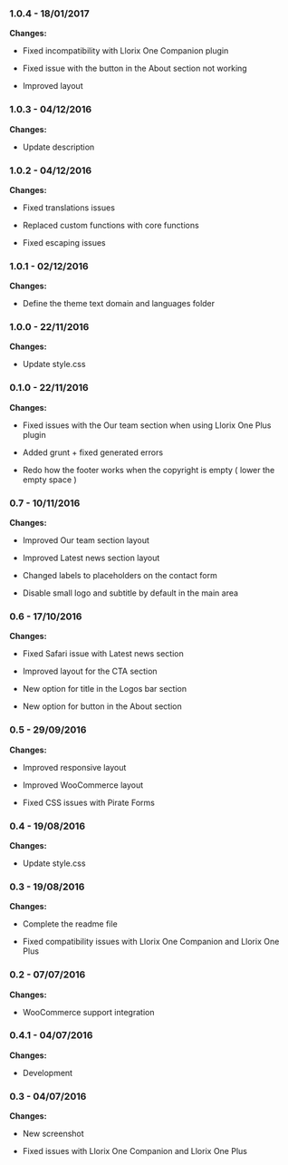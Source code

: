 
### 1.0.4 - 18/01/2017
**Changes:** 
- Fixed incompatibility with Llorix One Companion plugin
- Fixed issue with the button in the About section not working
- Improved layout

### 1.0.3 - 04/12/2016
**Changes:** 
- Update description

### 1.0.2 - 04/12/2016
**Changes:** 
- Fixed translations issues
- Replaced custom functions with core functions
- Fixed escaping issues

### 1.0.1 - 02/12/2016
**Changes:** 
- Define the theme text domain and languages folder

### 1.0.0 - 22/11/2016
**Changes:** 
- Update style.css

### 0.1.0 - 22/11/2016
**Changes:** 
- Fixed issues with the Our team section when using Llorix One Plus plugin
- Added grunt + fixed generated errors
- Redo how the footer works when the copyright is empty ( lower the empty space )

### 0.7 - 10/11/2016
**Changes:** 
- Improved Our team section layout
- Improved Latest news section layout
- Changed labels to placeholders on the contact form
- Disable small logo and subtitle by default in the main area

### 0.6 - 17/10/2016
**Changes:** 
- Fixed Safari issue with Latest news section
- Improved layout for the CTA section
- New option for title in the Logos bar section
- New option for button in the About section

### 0.5 - 29/09/2016
**Changes:** 
- Improved responsive layout
- Improved WooCommerce layout
- Fixed CSS issues with Pirate Forms

### 0.4 - 19/08/2016
**Changes:** 
- Update style.css

### 0.3 - 19/08/2016
**Changes:** 
- Complete the readme file
- Fixed compatibility issues with Llorix One Companion and Llorix One Plus

### 0.2 - 07/07/2016
**Changes:** 
- WooCommerce support integration

### 0.4.1 - 04/07/2016
**Changes:** 
- Development

### 0.3 - 04/07/2016
**Changes:** 
- New screenshot
- Fixed issues with Llorix One Companion and Llorix One Plus

